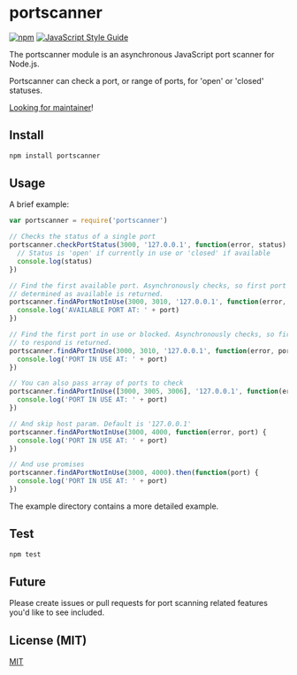 # portscanner

[![npm](https://img.shields.io/npm/v/portscanner.svg)](https://www.npmjs.com/package/portscanner)
[![JavaScript Style Guide](https://img.shields.io/badge/code%20style-standard-brightgreen.svg)](http://standardjs.com/)

The portscanner module is
an asynchronous JavaScript port scanner for Node.js.

Portscanner can check a port,
or range of ports,
for 'open' or 'closed' statuses.

[Looking for maintainer](https://github.com/baalexander/node-portscanner/issues/25)!

## Install

```bash
npm install portscanner
```

## Usage

A brief example:

```javascript
var portscanner = require('portscanner')

// Checks the status of a single port
portscanner.checkPortStatus(3000, '127.0.0.1', function(error, status) {
  // Status is 'open' if currently in use or 'closed' if available
  console.log(status)
})

// Find the first available port. Asynchronously checks, so first port
// determined as available is returned.
portscanner.findAPortNotInUse(3000, 3010, '127.0.0.1', function(error, port) {
  console.log('AVAILABLE PORT AT: ' + port)
})

// Find the first port in use or blocked. Asynchronously checks, so first port
// to respond is returned.
portscanner.findAPortInUse(3000, 3010, '127.0.0.1', function(error, port) {
  console.log('PORT IN USE AT: ' + port)
})

// You can also pass array of ports to check
portscanner.findAPortInUse([3000, 3005, 3006], '127.0.0.1', function(error, port) {
  console.log('PORT IN USE AT: ' + port)
})

// And skip host param. Default is '127.0.0.1'
portscanner.findAPortNotInUse(3000, 4000, function(error, port) {
  console.log('PORT IN USE AT: ' + port)
})

// And use promises
portscanner.findAPortNotInUse(3000, 4000).then(function(port) {
  console.log('PORT IN USE AT: ' + port)
})
```

The example directory contains a more detailed example.

## Test

```sh
npm test
```

## Future

Please create issues or pull requests
for port scanning related features
you'd like to see included.

## License (MIT)

[MIT](LICENSE)
